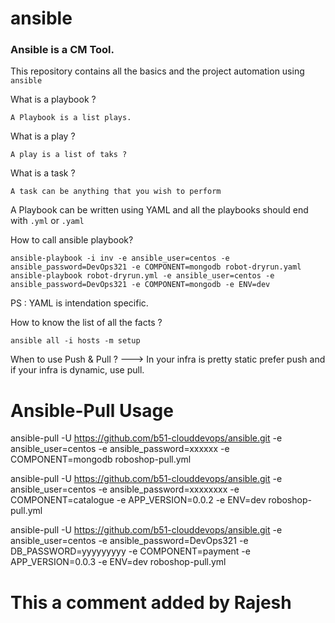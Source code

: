 # ansible

### Ansible is a CM Tool.

This repository contains all the basics and the project automation using `ansible`

What is a playbook ?

```
A Playbook is a list plays.
``` 

What is a play ?

```
A play is a list of taks ?
```

What is a task ?

```
A task can be anything that you wish to perform
```

A Playbook can be written using YAML and all the playbooks should end with `.yml` or `.yaml` 

How to call ansible playbook?

```
ansible-playbook -i inv -e ansible_user=centos -e ansible_password=DevOps321 -e COMPONENT=mongodb robot-dryrun.yaml
ansible-playbook robot-dryrun.yml -e ansible_user=centos -e ansible_password=DevOps321 -e COMPONENT=mongodb -e ENV=dev
```

PS : YAML is intendation specific. 

How to know the list of all the facts ?

```
ansible all -i hosts -m setup
```

When to use Push & Pull  ?
---> In your infra is pretty static prefer push and if your infra is dynamic, use pull.

# Ansible-Pull Usage

ansible-pull -U https://github.com/b51-clouddevops/ansible.git -e ansible_user=centos -e ansible_password=xxxxxx -e COMPONENT=mongodb roboshop-pull.yml

ansible-pull -U https://github.com/b51-clouddevops/ansible.git -e ansible_user=centos -e ansible_password=xxxxxxxx -e COMPONENT=catalogue -e APP_VERSION=0.0.2 -e ENV=dev roboshop-pull.yml

ansible-pull -U https://github.com/b51-clouddevops/ansible.git -e ansible_user=centos -e ansible_password=DevOps321 -e DB_PASSWORD=yyyyyyyyy -e COMPONENT=payment -e APP_VERSION=0.0.3 -e ENV=dev roboshop-pull.yml

# This a comment added by Rajesh